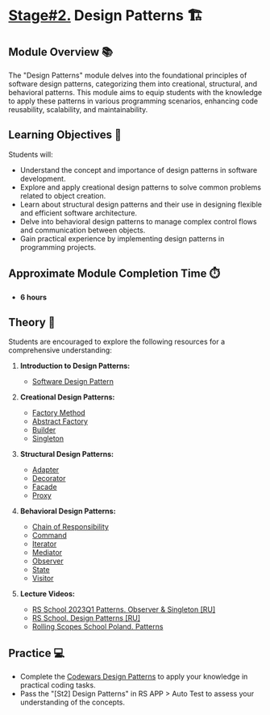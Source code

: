 # [Stage#2.](../../) Design Patterns 🏗️

## Module Overview 📚

The "Design Patterns" module delves into the foundational principles of software design patterns, categorizing them into creational, structural, and behavioral patterns. This module aims to equip students with the knowledge to apply these patterns in various programming scenarios, enhancing code reusability, scalability, and maintainability.

## Learning Objectives 🎯

Students will:

- Understand the concept and importance of design patterns in software development.
- Explore and apply creational design patterns to solve common problems related to object creation.
- Learn about structural design patterns and their use in designing flexible and efficient software architecture.
- Delve into behavioral design patterns to manage complex control flows and communication between objects.
- Gain practical experience by implementing design patterns in programming projects.

## Approximate Module Completion Time ⏱️

- **6 hours**

## Theory 📖

Students are encouraged to explore the following resources for a comprehensive understanding:

1. **Introduction to Design Patterns:**
   - [Software Design Pattern](https://refactoring.guru/design-patterns)

2. **Creational Design Patterns:**
   - [Factory Method](https://refactoring.guru/design-patterns/factory-method)
   - [Abstract Factory](https://refactoring.guru/design-patterns/abstract-factory)
   - [Builder](https://refactoring.guru/design-patterns/builder)
   - [Singleton](https://refactoring.guru/design-patterns/singleton)

3. **Structural Design Patterns:**
   - [Adapter](https://refactoring.guru/design-patterns/adapter)
   - [Decorator](https://refactoring.guru/design-patterns/decorator)
   - [Facade](https://refactoring.guru/design-patterns/facade)
   - [Proxy](https://refactoring.guru/design-patterns/proxy)

4. **Behavioral Design Patterns:**
   - [Chain of Responsibility](https://refactoring.guru/design-patterns/chain-of-responsibility)
   - [Command](https://refactoring.guru/design-patterns/command)
   - [Iterator](https://refactoring.guru/design-patterns/iterator)
   - [Mediator](https://refactoring.guru/design-patterns/mediator)
   - [Observer](https://refactoring.guru/design-patterns/observer)
   - [State](https://refactoring.guru/design-patterns/state)
   - [Visitor](https://refactoring.guru/design-patterns/visitor)

5. **Lecture Videos:**
   - [RS School 2023Q1 Patterns. Observer & Singleton [RU]](https://youtu.be/kYimHN772U8)
   - [RS School. Design Patterns [RU]](https://www.youtube.com/watch?v=pH7LauSInc8)
   - [Rolling Scopes School Poland. Patterns](https://youtu.be/ZRJG7EITTd8)

## Practice 💻

- Complete the [Codewars Design Patterns](https://github.com/rolling-scopes-school/tasks/blob/master/tasks/codewars/Codewars-2022Q1-DP.md) to apply your knowledge in practical coding tasks.
- Pass the "[St2] Design Patterns" in RS APP > Auto Test to assess your understanding of the concepts.
